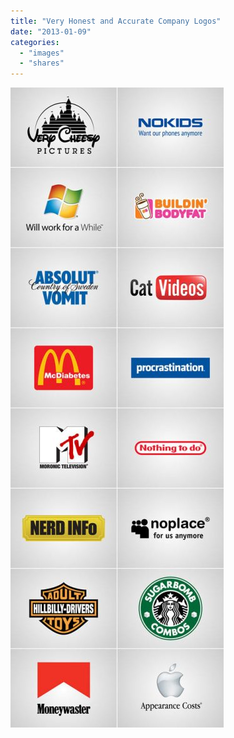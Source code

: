 ```yaml
---
title: "Very Honest and Accurate Company Logos"
date: "2013-01-09"
categories: 
  - "images"
  - "shares"
---
```


![](images/tumblr_mgawn4LNn71qz4vrlo1_1280-341x1024.jpg)
